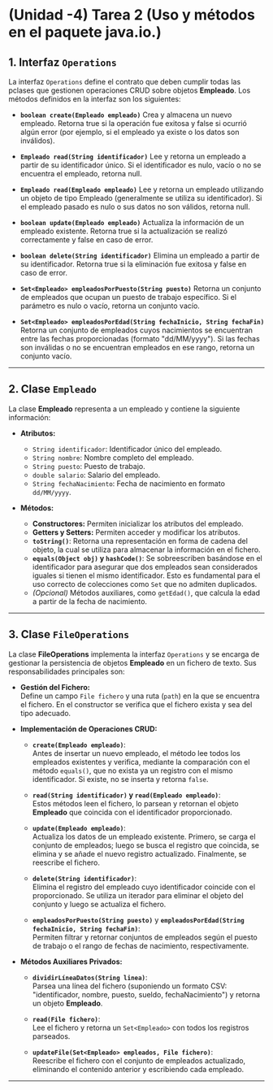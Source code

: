 # (Unidad -4) Tarea 2 (Uso y métodos en el paquete java.io.)




## 1. Interfaz `Operations`

La interfaz `Operations` define el contrato que deben cumplir todas las pclases que gestionen operaciones CRUD sobre objetos **Empleado**. Los métodos definidos en la interfaz son los siguientes: 

- **`boolean create(Empleado empleado)`**
Crea y almacena un nuevo empleado. Retorna true si la operación fue exitosa y false si ocurrió algún error (por ejemplo, si el empleado ya existe o los datos son inválidos).

- **`Empleado read(String identificador)`**
Lee y retorna un empleado a partir de su identificador único. Si el identificador es nulo, vacío o no se encuentra el empleado, retorna null.

- **`Empleado read(Empleado empleado)`**
Lee y retorna un empleado utilizando un objeto de tipo Empleado (generalmente se utiliza su identificador). Si el empleado pasado es nulo o sus datos no son válidos, retorna null.

- **`boolean update(Empleado empleado)`**
Actualiza la información de un empleado existente. Retorna true si la actualización se realizó correctamente y false en caso de error.

- **`boolean delete(String identificador)`**
Elimina un empleado a partir de su identificador. Retorna true si la eliminación fue exitosa y false en caso de error.

- **`Set<Empleado> empleadosPorPuesto(String puesto)`**
Retorna un conjunto de empleados que ocupan un puesto de trabajo específico. Si el parámetro es nulo o vacío, retorna un conjunto vacío.

- **`Set<Empleado> empleadosPorEdad(String fechaInicio, String fechaFin)`**
Retorna un conjunto de empleados cuyos nacimientos se encuentran entre las fechas proporcionadas (formato "dd/MM/yyyy"). Si las fechas son inválidas o no se encuentran empleados en ese rango, retorna un conjunto vacío.

---

## 2. Clase `Empleado`

La clase **Empleado** representa a un empleado y contiene la siguiente información:

- **Atributos:**
  - `String identificador`: Identificador único del empleado.
  - `String nombre`: Nombre completo del empleado.
  - `String puesto`: Puesto de trabajo.
  - `double salario`: Salario del empleado.
  - `String fechaNacimiento`: Fecha de nacimiento en formato `dd/MM/yyyy`.

- **Métodos:**
  - **Constructores:** Permiten inicializar los atributos del empleado.
  - **Getters y Setters:** Permiten acceder y modificar los atributos.
  - **`toString()`**: Retorna una representación en forma de cadena del objeto, la cual se utiliza para almacenar la información en el fichero.
  - **`equals(Object obj)` y `hashCode()`**: Se sobreescriben basándose en el identificador para asegurar que dos empleados sean considerados iguales si tienen el mismo identificador. Esto es fundamental para el uso correcto de colecciones como `Set` que no admiten duplicados.
  - *(Opcional)* Métodos auxiliares, como `getEdad()`, que calcula la edad a partir de la fecha de nacimiento.

---

## 3. Clase `FileOperations`

La clase **FileOperations** implementa la interfaz `Operations` y se encarga de gestionar la persistencia de objetos **Empleado** en un fichero de texto. Sus responsabilidades principales son:

- **Gestión del Fichero:**  
  Define un campo `File fichero` y una ruta (`path`) en la que se encuentra el fichero. En el constructor se verifica que el fichero exista y sea del tipo adecuado.

- **Implementación de Operaciones CRUD:**
  - **`create(Empleado empleado)`**:  
    Antes de insertar un nuevo empleado, el método lee todos los empleados existentes y verifica, mediante la comparación con el método `equals()`, que no exista ya un registro con el mismo identificador. Si existe, no se inserta y retorna `false`.
    
  - **`read(String identificador)` y `read(Empleado empleado)`**:  
    Estos métodos leen el fichero, lo parsean y retornan el objeto **Empleado** que coincida con el identificador proporcionado.
    
  - **`update(Empleado empleado)`**:  
    Actualiza los datos de un empleado existente. Primero, se carga el conjunto de empleados; luego se busca el registro que coincida, se elimina y se añade el nuevo registro actualizado. Finalmente, se reescribe el fichero.
    
  - **`delete(String identificador)`**:  
    Elimina el registro del empleado cuyo identificador coincide con el proporcionado. Se utiliza un iterador para eliminar el objeto del conjunto y luego se actualiza el fichero.
    
  - **`empleadosPorPuesto(String puesto)`** y **`empleadosPorEdad(String fechaInicio, String fechaFin)`**:  
    Permiten filtrar y retornar conjuntos de empleados según el puesto de trabajo o el rango de fechas de nacimiento, respectivamente.

- **Métodos Auxiliares Privados:**
  - **`dividirLíneaDatos(String linea)`**:  
    Parsea una línea del fichero (suponiendo un formato CSV: "identificador, nombre, puesto, sueldo, fechaNacimiento") y retorna un objeto **Empleado**.
    
  - **`read(File fichero)`**:  
    Lee el fichero y retorna un `Set<Empleado>` con todos los registros parseados.
    
  - **`updateFile(Set<Empleado> empleados, File fichero)`**:  
    Reescribe el fichero con el conjunto de empleados actualizado, eliminando el contenido anterior y escribiendo cada empleado.

---